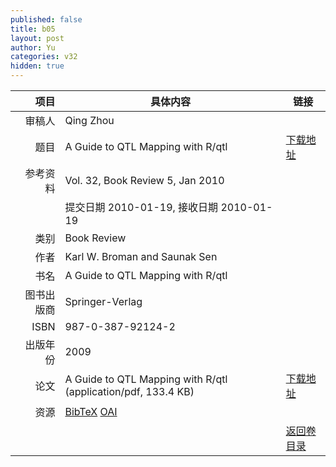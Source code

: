 ```yaml
---
published: false
title: b05
layout: post
author: Yu
categories: v32
hidden: true
---
```


| 项目 | 具体内容 | 链接 |
|---:|---|---|
| 审稿人 | Qing Zhou| |
| 题目 |A Guide to QTL Mapping with R/qtl | [下载地址](http://www.jstatsoft.org/v32/b05/paper) |
| 参考资料 |Vol. 32, Book Review 5, Jan 2010 | |
| | 提交日期 2010-01-19, 接收日期 2010-01-19| | 
| 类别 | Book Review| |
| 作者 | Karl W. Broman and Saunak Sen| |
| 书名| A Guide to QTL Mapping with R/qtl| |
| 图书出版商 | Springer-Verlag| |
| ISBN | 987-0-387-92124-2| |
| 出版年份 | 2009| |
| 论文 | A Guide to QTL Mapping with R/qtl  (application/pdf, 133.4 KB)| [下载地址](http://www.jstatsoft.org/v32/b05/paper) |
| 资源 | [BibTeX](http://www.jstatsoft.org/v32/b05/bibtex) [OAI](http://www.jstatsoft.org/oai?verb=GetRecord&identifier=oai.jstatsoft/v32/b05&prefix=oai_dc)| |
| |  | [返回卷目录]({{site.baseurl}}/volume/v32.html) |